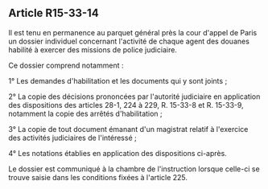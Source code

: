 Article R15-33-14
----
Il est tenu en permanence au parquet général près la cour d'appel de Paris un
dossier individuel concernant l'activité de chaque agent des douanes habilité à
exercer des missions de police judiciaire.

Ce dossier comprend notamment :

1° Les demandes d'habilitation et les documents qui y sont joints ;

2° La copie des décisions prononcées par l'autorité judiciaire en application
des dispositions des articles 28-1, 224 à 229, R. 15-33-8 et R. 15-33-9,
notamment la copie des arrêtés d'habilitation ;

3° La copie de tout document émanant d'un magistrat relatif à l'exercice des
activités judiciaires de l'intéressé ;

4° Les notations établies en application des dispositions ci-après.

Le dossier est communiqué à la chambre de l'instruction lorsque celle-ci se
trouve saisie dans les conditions fixées à l'article 225.
